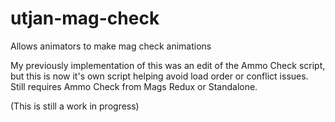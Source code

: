 # utjan-mag-check
 Allows animators to make mag check animations

My previously implementation of this was an edit of the Ammo Check script, but this is now it's own script helping avoid load order or conflict issues.
Still requires Ammo Check from Mags Redux or Standalone.

(This is still a work in progress)
